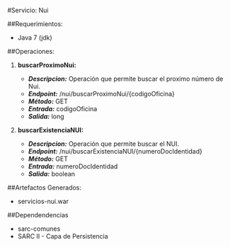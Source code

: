 #Servicio: Nui

##Requerimientos:
* Java 7 (jdk)

##Operaciones:

1. **buscarProximoNui:** 
    * ***Descripcion:*** Operación que permite buscar el proximo número de Nui.
    * ***Endpoint:*** /nui/buscarProximoNui/{codigoOficina}
    * ***Método:*** GET
    * ***Entrada:*** codigoOficina
    * ***Salida:*** long
	
2. **buscarExistenciaNUI:** 
    * ***Descripcion:*** Operación que permite buscar el NUI.
    * ***Endpoint:*** /nui/buscarExistenciaNUI/{numeroDocIdentidad}
    * ***Método:*** GET
    * ***Entrada:*** numeroDocIdentidad
    * ***Salida:*** boolean
	
##Artefactos Generados:
* servicios-nui.war

##Dependendencias
* sarc-comunes
* SARC II - Capa de Persistencia